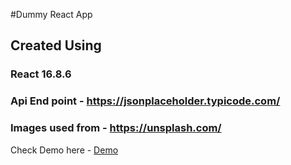 #Dummy React App


## Created Using 

### React 16.8.6

### Api End point - <a href="https://jsonplaceholder.typicode.com/" target="_blank">https://jsonplaceholder.typicode.com/</a>

### Images used from - <a href="https://unsplash.com/" target="_blank">https://unsplash.com/</a>


Check Demo here - <a href="https://htmlpreview.github.io/?https://github.com/Shomen/eshop/blob/master/index.html" target="_blank">Demo</a>

